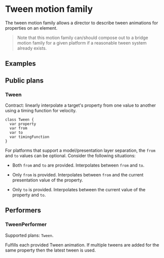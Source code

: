 # Tween motion family

The tween motion family allows a director to describe tween animations for properties on an element.

> Note that this motion family can/should compose out to a bridge motion family for a given platform if a reasonable tween system already exists.

## Examples

## Public plans

### Tween

Contract: linearly interpolate a target's property from one value to another using a timing function for velocity.

    class Tween {
      var property
      var from
      var to
      var timingFunction
    }

For platforms that support a model/presentation layer separation, the `from` and `to` values can be optional. Consider the following situations:

- Both `from` and `to` are provided. Interpolates between `from` and `to`.

- Only `from` is provided. Interpolates between `from` and the current presentation value of the property.

- Only `to` is provided. Interpolates between the current value of the property and `to`.

## Performers

### TweenPerformer

Supported plans: `Tween`.

Fulfills each provided Tween animation. If multiple tweens are added for the same property then the latest tween is used.
